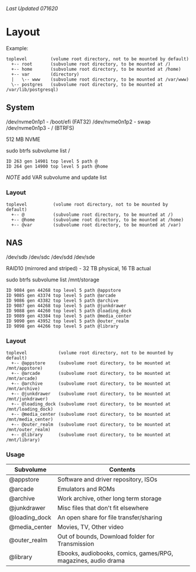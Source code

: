 _Last Updated 071620_

# Layout

Example:

```
toplevel         (volume root directory, not to be mounted by default)
  +-- root       (subvolume root directory, to be mounted at /)
  +-- home       (subvolume root directory, to be mounted at /home)
  +-- var        (directory)
  |   \-- www    (subvolume root directory, to be mounted at /var/www)
  \-- postgres   (subvolume root directory, to be mounted at /var/lib/postgresql)
```

## System

/dev/nvme0n1p1 - /boot/efi (FAT32)
/dev/nvme0n1p2 - swap
/dev/nvme0n1p3 - / (BTRFS)

512 MB NVME

sudo btrfs subvolume list /

```
ID 263 gen 14901 top level 5 path @
ID 264 gen 14900 top level 5 path @home
```
*NOTE* add VAR subvolume and update list
### Layout

```
toplevel          (volume root directory, not to be mounted by default)
  +-- @           (subvolume root directory, to be mounted at /)
  +-- @home       (subvolume root directory, to be mounted at /home)
  +-- @var        (subvolume root directory, to be mounted at /var)
```

## NAS

/dev/sdb
/dev/sdc
/dev/sdd
/dev/sde

RAID10 (mirrored and striped) - 32 TB physical, 16 TB actual

sudo btrfs subvolume list /mnt/storage

```
ID 9084 gen 44268 top level 5 path @appstore
ID 9085 gen 43374 top level 5 path @arcade
ID 9086 gen 43382 top level 5 path @archive
ID 9087 gen 44268 top level 5 path @junkdrawer
ID 9088 gen 44260 top level 5 path @loading_dock
ID 9089 gen 43384 top level 5 path @media_center
ID 9090 gen 43952 top level 5 path @outer_realm
ID 9098 gen 44266 top level 5 path @library
```

### Layout

```
toplevel            (volume root directory, not to be mounted by default)
  +-- @appstore     (subvolume root directory, to be mounted at /mnt/appstore)
  +-- @arcade       (subvolume root directory, to be mounted at /mnt/arcade)
  +-- @archive      (subvolume root directory, to be mounted at /mnt/archive)
  +-- @junkdrawer   (subvolume root directory, to be mounted at /mnt/junkdrawer)
  +-- @loading_dock (subvolume root directory, to be mounted at /mnt/loading_dock)
  +-- @media_center (subvolume root directory, to be mounted at /mnt/media_center)
  +-- @outer_realm  (subvolume root directory, to be mounted at /mnt/outer_realm)
  +-- @library      (subvolume root directory, to be mounted at /mnt/library)
```

### Usage

| Subvolume | Contents |
|-----------|----------|
| @appstore | Software and driver repository, ISOs |
| @arcade | Emulators and ROMs |
| @archive | Work archive, other long term storage |
| @junkdrawer | Misc files that don't fit elsewhere |
| @loading_dock | An open share for file transfer/sharing |
| @media_center | Movies, TV, Other video|
| @outer_realm | Out of bounds, Download folder for Transmission |
| @library | Ebooks, audiobooks, comics, games/RPG, magazines, audio drama |
